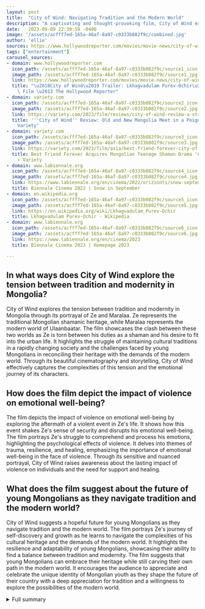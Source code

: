 ```yaml
---
layout: post
title:  "City of Wind: Navigating Tradition and the Modern World"
description: "A captivating and thought-provoking film, City of Wind explores the delicate balance between tradition and the demands of the modern world that young people in Mongolia face."
date:   2023-09-09 22:30:58 -0400
image: '/assets/acfff7ed-165a-46af-8a97-c0333b082f9c/combined.jpg'
author: 'ellie'
sources: https://www.hollywoodreporter.com/movies/movie-news/city-of-wind-trailer-lkhagvadulam-purev-ochir-1235586522/ https://variety.com/2023/film/reviews/city-of-wind-review-a-striking-poignant-youth-drama-1235711135/ https://variety.com/2023/film/asia/best-friend-forever-city-of-wind-1235620336/ https://en.wikipedia.org/wiki/Lkhagvadulam_Purev-Ochir https://www.labiennale.org/en/cinema/2022/orizzonti/snow-september https://www.labiennale.org/en/cinema/2023
tags: ["entertainment"]
carousel_sources:
- domain: www.hollywoodreporter.com
  icon_path: /assets/acfff7ed-165a-46af-8a97-c0333b082f9c/source1_icon.jpg
  image_path: /assets/acfff7ed-165a-46af-8a97-c0333b082f9c/source1.jpg
  link: https://www.hollywoodreporter.com/movies/movie-news/city-of-wind-trailer-lkhagvadulam-purev-ochir-1235586522/
  title: "\u2018City of Wind\u2019 Trailer: Lkhagvadulam Purev-Ochir\u2019s First\
    \ Film \u2013 The Hollywood Reporter"
- domain: variety.com
  icon_path: /assets/acfff7ed-165a-46af-8a97-c0333b082f9c/source2_icon.jpg
  image_path: /assets/acfff7ed-165a-46af-8a97-c0333b082f9c/source2.jpg
  link: https://variety.com/2023/film/reviews/city-of-wind-review-a-striking-poignant-youth-drama-1235711135/
  title: '''City of Wind'' Review: Old and New Mongolia Meet in a Poignant Drama -
    Variety'
- domain: variety.com
  icon_path: /assets/acfff7ed-165a-46af-8a97-c0333b082f9c/source3_icon.jpg
  image_path: /assets/acfff7ed-165a-46af-8a97-c0333b082f9c/source3.jpg
  link: https://variety.com/2023/film/asia/best-friend-forever-city-of-wind-1235620336/
  title: Best Friend Forever Acquires Mongolian Teenage Shaman Drama 'City of Wind'
    - Variety
- domain: www.labiennale.org
  icon_path: /assets/acfff7ed-165a-46af-8a97-c0333b082f9c/source4_icon.jpg
  image_path: /assets/acfff7ed-165a-46af-8a97-c0333b082f9c/source4.jpg
  link: https://www.labiennale.org/en/cinema/2022/orizzonti/snow-september
  title: Biennale Cinema 2022 | Snow in September
- domain: en.wikipedia.org
  icon_path: /assets/acfff7ed-165a-46af-8a97-c0333b082f9c/source5_icon.jpg
  image_path: /assets/acfff7ed-165a-46af-8a97-c0333b082f9c/source5.jpg
  link: https://en.wikipedia.org/wiki/Lkhagvadulam_Purev-Ochir
  title: Lkhagvadulam Purev-Ochir - Wikipedia
- domain: www.labiennale.org
  icon_path: /assets/acfff7ed-165a-46af-8a97-c0333b082f9c/source6_icon.jpg
  image_path: /assets/acfff7ed-165a-46af-8a97-c0333b082f9c/source6.jpg
  link: https://www.labiennale.org/en/cinema/2023
  title: Biennale Cinema 2023 | Homepage 2023

---
```


## In what ways does City of Wind explore the tension between tradition and modernity in Mongolia?
City of Wind explores the tension between tradition and modernity in Mongolia through its portrayal of Ze and Maralaa. Ze represents the traditional Mongolian shamanic heritage, while Maralaa represents the modern world of Ulaanbaatar. The film showcases the clash between these two worlds as Ze is torn between his duties as a shaman and his desire to fit into the urban life. It highlights the struggle of maintaining cultural traditions in a rapidly changing society and the challenges faced by young Mongolians in reconciling their heritage with the demands of the modern world. Through its beautiful cinematography and storytelling, City of Wind effectively captures the complexities of this tension and the emotional journey of its characters.

## How does the film depict the impact of violence on emotional well-being?
The film depicts the impact of violence on emotional well-being by exploring the aftermath of a violent event in Ze's life. It shows how this event shakes Ze's sense of security and disrupts his emotional well-being. The film portrays Ze's struggle to comprehend and process his emotions, highlighting the psychological effects of violence. It delves into themes of trauma, resilience, and healing, emphasizing the importance of emotional well-being in the face of violence. Through its sensitive and nuanced portrayal, City of Wind raises awareness about the lasting impact of violence on individuals and the need for support and healing.

## What does the film suggest about the future of young Mongolians as they navigate tradition and the modern world?
City of Wind suggests a hopeful future for young Mongolians as they navigate tradition and the modern world. The film portrays Ze's journey of self-discovery and growth as he learns to navigate the complexities of his cultural heritage and the demands of the modern world. It highlights the resilience and adaptability of young Mongolians, showcasing their ability to find a balance between tradition and modernity. The film suggests that young Mongolians can embrace their heritage while still carving their own path in the modern world. It encourages the audience to appreciate and celebrate the unique identity of Mongolian youth as they shape the future of their country with a deep appreciation for tradition and a willingness to explore the possibilities of the modern world.



<details>
  <summary>Full summary</summary>
The young people of Mongolia are caught between centuries of tradition and the demands of the modern world in City of Wind, the new film.

City of Wind follows the relationship between Ze, a 17-year-old Mongolian shaman, and Maralaa, a young woman who takes him into the urban world of Ulaanbaatar, Mongolia's capital city. The film explores the fragile connection between the two teens and the surprising juxtaposition between Ze's shamanic background and regular teenage life. Tergel Bold-Erdene delivers an outstanding performance as Ze and was honored with the Best Actor award at the Venice Horizons sidebar.

Director Lkhagvadulam Purev-Ochir's quiet and confident debut captures the acknowledgment of Mongolia's ancient heritage and the focus on Ulaanbaatar's modern metropolis. The film beautifully depicts the tensions between tradition and modernity and the aspirations and dreams of the main characters. It showcases the reconciliation of Ze's two halves of life, as he navigates the strangeness of the family business and develops a crush on Maralaa.

City of Wind premiered in Venice and is set to screen at the Toronto International Film Festival. The film has garnered international attention, with Brussels-based company Best Friend Forever acquiring its international rights. Purev-Ochir, known for her high-profile short films such as Mountain Cat and Snow in September, has created a timeless story that captures the essence of becoming a shaman.

Produced by Aurora Films and co-produced by Guru Media, Uma Pedro No Sapato, Volya Films, 27 Films Production, and VOO by Mobinet, City of Wind showcases the talent of young Mongolian actors, including Tergel Bold-Erdene and Nomin-Erdene Ariunbyamba. The crew, led by DOP Vasco Carvalho Viana and editor Matthieu Taponier, has delivered exceptional work.

In a statement, director Lkhagvadulam Purev-Ochir speaks about the film's themes, including the depiction of a violent event in a boy's life, the struggle to comprehend emotions and cultural expectations of masculinity, and the impact of violence on emotional well-being. The film is a graceful depiction of tradition/modernity tensions, with a strong emphasis on tender feelings and careful storytelling.

As Roberto Cicutto, President of La Biennale di Venezia, said, cinema plays a vital role as a witness to the past and present, a visionary anticipating the future, and a narrator of inner strength against injustice and abuse of power.

City of Wind is a long-reaching and exciting news piece that captivates audiences with its powerful portrayal of the challenges faced by young Mongolians as they navigate tradition and the modern world. It is a must-watch film that will leave a lasting impact.
</details>
